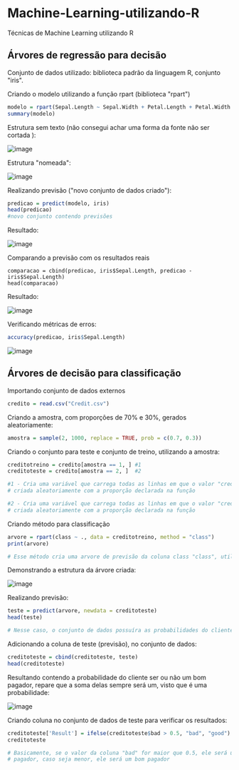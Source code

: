 # Machine-Learning-utilizando-R
Técnicas de Machine Learning utilizando R

## Árvores de regressão para decisão

Conjunto de dados utilizado: biblioteca padrão da linguagem R, conjunto "iris".

Criando o modelo utilizando a função rpart (biblioteca "rpart")

```r
modelo = rpart(Sepal.Length ~ Sepal.Width + Petal.Length + Petal.Width + Species, data = iris)
summary(modelo)
```

Estrutura sem texto (não consegui achar uma forma da fonte não ser cortada ):

![image](https://github.com/user-attachments/assets/5f4e0ced-e047-4a74-911f-ad7714cdfa56)

Estrutura "nomeada":

![image](https://github.com/user-attachments/assets/20aa964f-199e-4c7e-8554-bd2ccdefe1b4)

Realizando previsão ("novo conjunto de dados criado"):

```r
predicao = predict(modelo, iris)
head(predicao)
#novo conjunto contendo previsões
```

Resultado:

![image](https://github.com/user-attachments/assets/2f6f4f1b-2702-4d56-9a20-f2a38e3197de)


Comparando a previsão com os resultados reais

```
comparacao = cbind(predicao, iris$Sepal.Length, predicao - iris$Sepal.Length)
head(comparacao)
```

Resultado:

![image](https://github.com/user-attachments/assets/815f6381-fab0-4550-a201-4d036167e0b0)


Verificando métricas de erros:

```r
accuracy(predicao, iris$Sepal.Length)
```

![image](https://github.com/user-attachments/assets/896a7935-1350-4126-a82d-6f8b4d7e7368)


## Árvores de decisão para classificação

Importando conjunto de dados externos

```r
credito = read.csv("Credit.csv")
```

Criando a amostra, com proporções de 70% e 30%, gerados aleatoriamente:

```r
amostra = sample(2, 1000, replace = TRUE, prob = c(0.7, 0.3))
```

Criando o conjunto para teste e conjunto de treino, utilizando a amostra:

```r
creditotreino = credito[amostra == 1, ] #1
creditoteste = credito[amostra == 2, ]  #2

#1 - Cria uma variável que carrega todas as linhas em que o valor "credito é igual a 1", com base na amostra
# criada aleatoriamente com a proporção declarada na função

#2 - Cria uma variável que carrega todas as linhas em que o valor "credito é igual a 2", com base na amostra
# criada aleatoriamente com a proporção declarada na função
```

Criando método para classificação

```r
arvore = rpart(class ~ ., data = creditotreino, method = "class")
print(arvore)

# Esse método cria uma arvore de previsão da coluna class "class", utilizando a correlação de todas as outras colunas
```

Demonstrando a estrutura da árvore criada:

![image](https://github.com/user-attachments/assets/8eccc71f-81a1-42cb-bf74-4eb10646adac)

Realizando previsão:

```r
teste = predict(arvore, newdata = creditoteste)
head(teste)

# Nesse caso, o conjunto de dados possuíra as probabilidades do cliente ser um bom pagador ou não: "good" ou "bad"
```

Adicionando a coluna de teste (previsão), no conjunto de dados:

```r
creditoteste = cbind(creditoteste, teste)
head(creditoteste)
```

Resultando contendo a probabilidade do cliente ser ou não um bom pagador, repare que a soma delas sempre será um, visto que é uma probabilidade:

![image](https://github.com/user-attachments/assets/4d0fbea9-9f49-41ef-b146-2d7e44801b1f)

Criando coluna no conjunto de dados de teste para verificar os resultados:

```r
creditoteste['Result'] = ifelse(creditoteste$bad > 0.5, "bad", "good")
creditoteste

# Basicamente, se o valor da coluna "bad" for maior que 0.5, ele será um mal
# pagador, caso seja menor, ele será um bom pagador
```

